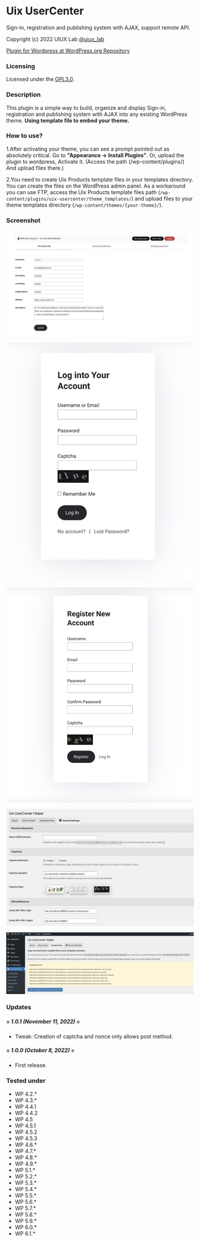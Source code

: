 # Uix UserCenter
Sign-in, registration and publishing system with AJAX, support remote API.

Copyright (c) 2022 UIUX Lab [@uiux_lab](https://twitter.com/uiux_lab)


[Plugin for Wordpress at WordPress.org Repository](https://wordpress.org/plugins/uix-usercenter/)



### Licensing

Licensed under the [GPL3.0](http://www.gnu.org/licenses/gpl-3.0.en.html).

### Description

This plugin is a simple way to build, organize and display Sign-in, registration and publishing system with AJAX into any existing WordPress theme. **Using template file to embed your theme.**



### How to use?

1.After activating your theme, you can see a prompt pointed out as absolutely critical. Go to **"Appearance -> Install Plugins"**.
Or, upload the plugin to wordpress, Activate it. (Access the path (/wp-content/plugins/) And upload files there.)


2.You need to create Uix Products template files in your templates directory. You can create the files on the WordPress admin panel. As a workaround you can use FTP, access the Uix Products template files path (`/wp-content/plugins/uix-usercenter/theme_templates/`) and upload files to your theme templates directory (`/wp-content/themes/{your-theme}/`).  



### Screenshot

![](screenshots/screenshot-1.jpg)

![](screenshots/screenshot-2.jpg)

![](screenshots/screenshot-3.jpg)

![](screenshots/screenshot-4.jpg)

![](screenshots/screenshot-5.jpg)



### Updates



##### = 1.0.1 (November 11, 2022) =

* Tweak: Creation of captcha and nonce only allows post method.


##### = 1.0.0 (October 8, 2022) =

* First release.



### Tested under

- WP 4.2.*
- WP 4.3.*
- WP 4.4.1
- WP 4.4.2
- WP 4.5
- WP 4.5.1
- WP 4.5.2
- WP 4.5.3
- WP 4.6.*
- WP 4.7.*
- WP 4.8.*
- WP 4.9.*
- WP 5.1.*
- WP 5.2.*
- WP 5.3.*
- WP 5.4.*
- WP 5.5.*
- WP 5.6.*
- WP 5.7.*
- WP 5.8.*
- WP 5.9.*
- WP 6.0.*
- WP 6.1.*
